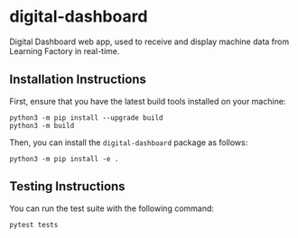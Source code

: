 # digital-dashboard
Digital Dashboard web app, used to receive and display machine data from Learning Factory in real-time.

## Installation Instructions
First, ensure that you have the latest build tools installed on your machine:
```
python3 -m pip install --upgrade build
python3 -m build
```

Then, you can install the `digital-dashboard` package as follows:
```
python3 -m pip install -e .
```

## Testing Instructions
You can run the test suite with the following command:
```
pytest tests
```

